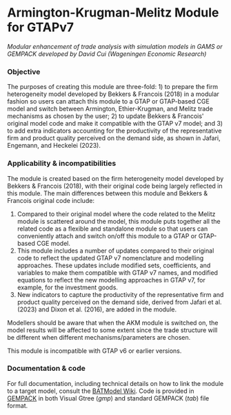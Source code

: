 
# **Armington-Krugman-Melitz Module for GTAPv7**

*Modular enhancement of trade analysis with simulation models in GAMS or
GEMPACK developed by David Cui (Wageningen Economic Research)*

### **Objective**

The purposes of creating this module are three-fold: 1) to prepare the
firm heterogeneity model developed by Bekkers & Francois (2018) in a
modular fashion so users can attach this module to a GTAP or GTAP-based
CGE model and switch between Armington, Ethier-Krugman, and Melitz trade
mechanisms as chosen by the user; 2) to update Bekkers & Francois'
original model code and make it compatible with the GTAP v7 model; and
3) to add extra indicators accounting for the productivity of the
representative firm and product quality perceived on the demand side, as
shown in Jafari, Engemann, and Heckelei (2023).

### **Applicability & incompatibilities**

The module is created based on the firm heterogeneity model developed by
Bekkers & Francois (2018), with their original code being largely
reflected in this module. The main differences between this module and
Bekkers & Francois original code include:

1.  Compared to their original model where the code related to the
    Melitz module is scattered around the model, this module puts
    together all the related code as a flexible and standalone module so
    that users can conveniently attach and switch on/off this module to
    a GTAP or GTAP-based CGE model.
2.  This module includes a number of updates compared to their original
    code to reflect the updated GTAP v7 nomenclature and modelling
    approaches. These updates include modified sets, coefficients, and
    variables to make them compatible with GTAP v7 names, and modified
    equations to reflect the new modelling approaches in GTAP v7, for
    example, for the investment goods.
3.  New indicators to capture the productivity of the representative
    firm and product quality perceived on the demand side, derived from
    Jafari et al. (2023) and Dixon et al. (2016), are added in the
    module.

Modellers should be aware that when the AKM module is switched on, the
model results will be affected to some extent since the trade structure
will be different when different mechanisms/parameters are chosen.

This module is incompatible with GTAP v6 or earlier versions.

### **Documentation & code**

For full documentation, including technical details on how to link the
module to a target model, consult the [BATModel
Wiki](https://github.com/BATModules/BATModules/wiki). Code is provided
in
[GEMPACK](https://github.com/BATModules/BATModules/blob/main/GLobalValueChains/GEMPACK)
in both Visual Gtree (*gmp*) and standard GEMPACK (*tab*) file format.

